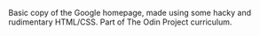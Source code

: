 Basic copy of the Google homepage, made using some hacky and rudimentary HTML/CSS. Part of The Odin Project curriculum.